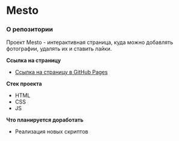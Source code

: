 # Mesto

### О репозитории

Проект Mesto - интерактивная страница, куда можно добавлять фотографии, удалять их и ставить лайки.

**Ссылка на страницу**

* [Ссылка на страницу в GitHub Pages](https://alexeyitm.github.io/mesto/)

**Стек проекта**

* HTML
* CSS
* JS

**Что планируется доработать**

* Реализация новых скриптов